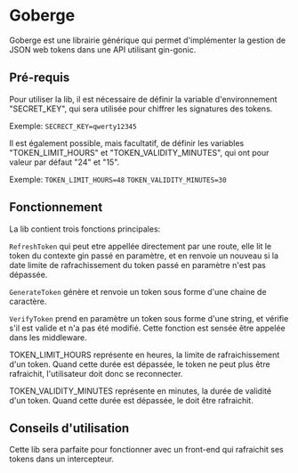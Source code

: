 # Goberge

Goberge est une librairie générique qui permet d'implémenter la gestion de JSON web tokens dans une API utilisant gin-gonic.

## Pré-requis

Pour utiliser la lib, il est nécessaire de définir la variable d'environnement "SECRET_KEY", qui sera utilisée pour chiffrer les signatures des tokens.

Exemple:
`SECRECT_KEY=qwerty12345`

Il est également possible, mais facultatif, de définir les variables "TOKEN_LIMIT_HOURS" et "TOKEN_VALIDITY_MINUTES", qui ont pour valeur par défaut "24" et "15".

Exemple:
`TOKEN_LIMIT_HOURS=48`
`TOKEN_VALIDITY_MINUTES=30`

## Fonctionnement

La lib contient trois fonctions principales:

`RefreshToken` qui peut etre appellée directement par une route, elle lit le token du contexte gin passé en paramètre, et en renvoie un nouveau si la date limite de rafrachissement du token passé en paramètre n'est pas dépassée.

`GenerateToken` génère et renvoie un token sous forme d'une chaine de caractère.

`VerifyToken` prend en paramètre un token sous forme d'une string, et vérifie s'il est valide et n'a pas été modifié. Cette fonction est sensée être appelée dans les middleware.

TOKEN_LIMIT_HOURS représente en heures, la limite de rafraichissement d'un token. Quand cette durée est dépassée, le token ne peut plus être rafraichit, l'utilisateur doit donc se reconnecter.

TOKEN_VALIDITY_MINUTES représente en minutes, la durée de validité d'un token. Quand cette durée est dépassée, le doit être rafraichit.

## Conseils d'utilisation

Cette lib sera parfaite pour fonctionner avec un front-end qui rafraichit ses tokens dans un intercepteur.
